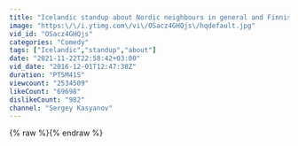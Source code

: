 ```yaml
---
title: "Icelandic standup about Nordic neighbours in general and Finnish language in particular"
image: "https:\/\/i.ytimg.com\/vi\/OSacz4GHQjs\/hqdefault.jpg"
vid_id: "OSacz4GHQjs"
categories: "Comedy"
tags: ["Icelandic","standup","about"]
date: "2021-11-22T22:58:42+03:00"
vid_date: "2016-12-01T12:47:38Z"
duration: "PT5M41S"
viewcount: "2534509"
likeCount: "69698"
dislikeCount: "982"
channel: "Sergey Kasyanov"
---
```

{% raw %}{% endraw %}
